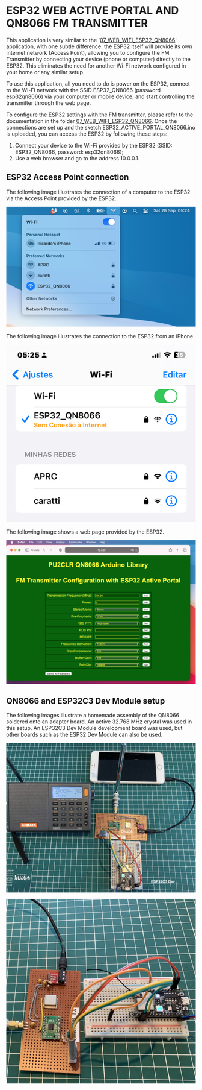 # ESP32 WEB ACTIVE PORTAL AND QN8066 FM TRANSMITTER

This application is very similar to the '[07_WEB_WIFI_ESP32_QN8066](https://github.com/pu2clr/QN8066/tree/main/examples/07_WEB_WIFI_ESP32_QN8066)' application, with one subtle difference: the ESP32 itself will provide its own internet network (Access Point), allowing you to configure the FM Transmitter by connecting your device (phone or computer) directly to the ESP32. This eliminates the need for another Wi-Fi network configured in your home or any similar setup.

To use this application, all you need to do is power on the ESP32, connect to the Wi-Fi network with the SSID ESP32_QN8066 (password esp32qn8066) via your computer or mobile device, and start controlling the transmitter through the web page.


To configure the ESP32 settings with the FM transmitter, please refer to the documentation in the folder [07_WEB_WIFI_ESP32_QN8066](https://github.com/pu2clr/QN8066/tree/main/examples/07_WEB_WIFI_ESP32_QN8066). Once the connections are set up and the sketch  ESP32_ACTIVE_PORTAL_QN8066.ino is uploaded, you can access the ESP32 by following these steps: 

1.  Connect your device to the Wi-Fi provided by the ESP32 (SSID: ESP32_QN8066, password: esp32qn8066); 
2.  Use a web browser and go to the address 10.0.0.1.



## ESP32 Access Point connection


The following image illustrates the connection of a computer to the ESP32 via the Access Point provided by the ESP32.

![ESP32 Access Point connection 01](./ESP32_ACCESS_POINT_01.PNG)

The following image illustrates the connection to the ESP32 from an iPhone.

![ESP32 Access Point connection 02](./ESP32_ACCESS_POINT_02.PNG)

The following image shows a web page provided by the ESP32.

![ESP32 Access Point connection 02](./ESP32_ACCESS_POINT_03.PNG)


## QN8066 and ESP32C3 Dev Module setup


The following images illustrate a homemade assembly of the QN8066 soldered onto an adapter board. An active 32.768 MHz crystal was used in this setup. An ESP32C3 Dev Module development board was used, but other boards such as the ESP32 Dev Module can also be used.


![QN8066 and ESP32C3 Dev Module setup 01](./ESP32_ACCESS_POINT_04.jpg)


![QN8066 and ESP32C3 Dev Module setup 02](./ESP32_ACCESS_POINT_05.jpg)




